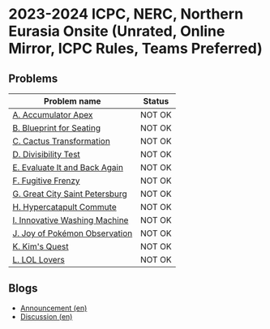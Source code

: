 # 2023-2024 ICPC, NERC, Northern Eurasia Onsite (Unrated, Online Mirror, ICPC Rules, Teams Preferred)

## Problems

|Problem name|Status|
|------------|---------|
| [A. Accumulator Apex](problems/A._Accumulator_Apex.md)|NOT OK|
| [B. Blueprint for Seating](problems/B._Blueprint_for_Seating.md)|NOT OK|
| [C. Cactus Transformation](problems/C._Cactus_Transformation.md)|NOT OK|
| [D. Divisibility Test](problems/D._Divisibility_Test.md)|NOT OK|
| [E. Evaluate It and Back Again](problems/E._Evaluate_It_and_Back_Again.md)|NOT OK|
| [F. Fugitive Frenzy](problems/F._Fugitive_Frenzy.md)|NOT OK|
| [G. Great City Saint Petersburg](problems/G._Great_City_Saint_Petersburg.md)|NOT OK|
| [H. Hypercatapult Commute](problems/H._Hypercatapult_Commute.md)|NOT OK|
| [I. Innovative Washing Machine](problems/I._Innovative_Washing_Machine.md)|NOT OK|
| [J. Joy of Pokémon Observation](problems/J._Joy_of_Pokémon_Observation.md)|NOT OK|
| [K. Kim's Quest](problems/K._Kim's_Quest.md)|NOT OK|
| [L. LOL Lovers](problems/L._LOL_Lovers.md)|NOT OK|
## Blogs

- [Announcement (en)](blogs/Announcement_(en).md)
- [Discussion (en)](blogs/Discussion_(en).md)
